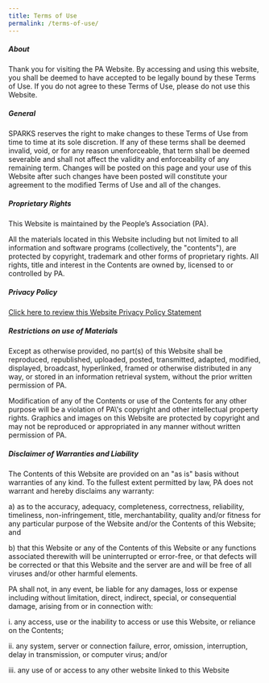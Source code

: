 ```yaml
---
title: Terms of Use
permalink: /terms-of-use/
---
```

##### **About**

Thank you for visiting the PA Website. By accessing and using this website, you shall be deemed to have accepted to be legally bound by these Terms of Use. If you do not agree to these Terms of Use, please do not use this Website.

##### **General**

SPARKS reserves the right to make changes to these Terms of Use from time to time at its sole discretion. If any of these terms shall be deemed invalid, void, or for any reason unenforceable, that term shall be deemed severable and shall not affect the validity and enforceability of any remaining term. Changes will be posted on this page and your use of this Website after such changes have been posted will constitute your agreement to the modified Terms of Use and all of the changes.

##### **Proprietary Rights**

This Website is maintained by the People’s Association (PA).

All the materials located in this Website including but not limited to all information and software programs (collectively, the "contents"), are protected by copyright, trademark and other forms of proprietary rights. All rights, title and interest in the Contents are owned by, licensed to or controlled by PA.

##### **Privacy Policy**

[Click here to review this Website Privacy Policy Statement](https://www.onepa.gov.sg/terms-of-use)

##### **Restrictions on use of Materials**

Except as otherwise provided, no part(s) of this Website shall be reproduced, republished, uploaded, posted, transmitted, adapted, modified, displayed, broadcast, hyperlinked, framed or otherwise distributed in any way, or stored in an information retrieval system, without the prior written permission of PA.

Modification of any of the Contents or use of the Contents for any other purpose will be a violation of PA\\'s copyright and other intellectual property rights. Graphics and images on this Website are protected by copyright and may not be reproduced or appropriated in any manner without written permission of PA.

##### **Disclaimer of Warranties and Liability**

The Contents of this Website are provided on an "as is" basis without warranties of any kind. To the fullest extent permitted by law, PA does not warrant and hereby disclaims any warranty:

a) as to the accuracy, adequacy, completeness, correctness, reliability, timeliness, non-infringement, title, merchantability, quality and/or fitness for any particular purpose of the Website and/or the Contents of this Website; and

b) that this Website or any of the Contents of this Website or any functions associated therewith will be uninterrupted or error-free, or that defects will be corrected or that this Website and the server are and will be free of all viruses and/or other harmful elements.

PA shall not, in any event, be liable for any damages, loss or expense including without limitation, direct, indirect, special, or consequential damage, arising from or in connection with:

i. any access, use or the inability to access or use this Website, or reliance on the Contents;

ii. any system, server or connection failure, error, omission, interruption, delay in transmission, or computer virus; and/or

iii. any use of or access to any other website linked to this Website